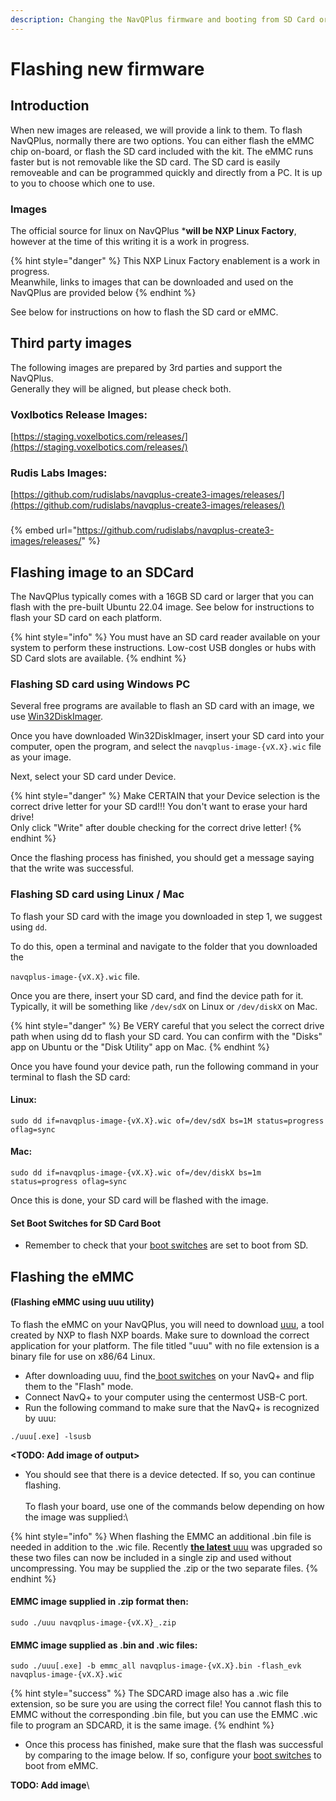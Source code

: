 ```yaml
---
description: Changing the NavQPlus firmware and booting from SD Card or EMMC flash
---
```


# Flashing new firmware

## Introduction

When new images are released, we will provide a link to them. To flash NavQPlus, normally there are two options. You can either flash the eMMC chip on-board, or flash the SD card included with the kit. The eMMC runs faster but is not removable like the SD card. The SD card is easily removeable and can be programmed quickly and directly from a PC. It is up to you to choose which one to use.&#x20;

### Images

The official source for linux on NavQPlus  \***will be NXP Linux Factory**, however at the time of this writing it is a work in progress.

{% hint style="danger" %}
This NXP Linux Factory enablement is a work in progress.\
Meanwhile, links to images that can be downloaded and used on the NavQPlus are provided below
{% endhint %}

See below for instructions on how to flash the SD card or eMMC.

## Third party images

The following images are prepared by 3rd parties and support the NavQPlus. \
Generally they will be aligned, but please check both.

### Voxlbotics Release Images:

[https://staging.voxelbotics.com/releases/](https://staging.voxelbotics.com/releases/)

### Rudis Labs Images:

[https://github.com/rudislabs/navqplus-create3-images/releases/](https://github.com/rudislabs/navqplus-create3-images/releases/)



###

####

####

{% embed url="https://github.com/rudislabs/navqplus-create3-images/releases/" %}



## Flashing image to an SDCard

The NavQPlus typically comes with a 16GB SD card or larger that you can flash with the pre-built Ubuntu 22.04 image. See below for instructions to flash your SD card on each platform.

{% hint style="info" %}
You must have an SD card reader available on your system to perform these instructions. Low-cost USB dongles or hubs with SD Card slots are available.
{% endhint %}

### Flashing SD card using Windows PC

Several free programs are available to flash an SD card with an image, we use [Win32DiskImager](https://win32diskimager.org/).

Once you have downloaded Win32DiskImager, insert your SD card into your computer, open the program, and select the `navqplus-image-{vX.X}.wic` file as your image.

Next, select your SD card under Device.

{% hint style="danger" %}
Make CERTAIN that your Device selection is the correct drive letter for your SD card!!! You don't want to erase your hard drive! \
Only click "Write" after double checking for the correct drive letter!
{% endhint %}

Once the flashing process has finished, you should get a message saying that the write was successful.

### Flashing SD card using Linux / Mac

To flash your SD card with the image you downloaded in step 1, we suggest using `dd`.

To do this, open a terminal and navigate to the folder that you downloaded the

&#x20;`navqplus-image-{vX.X}.wic` file.

Once you are there, insert your SD card, and find the device path for it. Typically, it will be something like `/dev/sdX` on Linux or `/dev/diskX` on Mac.

{% hint style="danger" %}
Be VERY careful that you select the correct drive path when using dd to flash your SD card. You can confirm with the "Disks" app on Ubuntu or the "Disk Utility" app on Mac.
{% endhint %}

Once you have found your device path, run the following command in your terminal to flash the SD card:

#### Linux:

```markup
sudo dd if=navqplus-image-{vX.X}.wic of=/dev/sdX bs=1M status=progress oflag=sync
```

#### Mac:

```
sudo dd if=navqplus-image-{vX.X}.wic of=/dev/diskX bs=1m status=progress oflag=sync
```

Once this is done, your SD card will be flashed with the image.&#x20;

#### Set Boot Switches for SD Card Boot

* Remember to check that your [boot switches](flashing-with-new-firmware.md#boot-switches-configuration) are set to boot from SD.

## Flashing the eMMC

#### (Flashing eMMC using uuu utility)

To flash the eMMC on your NavQPlus, you will need to download [uuu](https://github.com/rudislabs/navqplus-create3-images/releases/), a tool created by NXP to flash NXP boards. Make sure to download the correct application for your platform. The file titled "uuu" with no file extension is a binary file for use on x86/64 Linux.

* After downloading uuu, find the[ boot switches](flashing-with-new-firmware.md#boot-switches-configuration) on your NavQ+ and flip them to the "Flash" mode.
* Connect NavQ+ to your computer using the centermost USB-C port.&#x20;
* Run the following command to make sure that the NavQ+ is recognized by uuu:

```
./uuu[.exe] -lsusb
```

**\<TODO: Add image of output>**

* You should see that there is a device detected. If so, you can continue flashing. \
  \
  To flash your board, use one of the commands below depending on how the image was supplied:\


{% hint style="info" %}
When flashing the EMMC an additional .bin file is needed in addition to the .wic file. Recently [**the latest** uuu](https://github.com/nxp-imx/mfgtools/releases) was upgraded so these two files can now be included in a single zip and used without uncompressing. You may be supplied the .zip or the two separate files.&#x20;
{% endhint %}

#### &#x20;EMMC image supplied in .zip format then:

```
sudo ./uuu navqplus-image-{vX.X}_.zip
```

#### EMMC image supplied as  .bin and  .wic files:

```
sudo ./uuu[.exe] -b emmc_all navqplus-image-{vX.X}.bin -flash_evk navqplus-image-{vX.X}.wic
```

{% hint style="success" %}
The SDCARD image also has a .wic file extension, so be sure you are using the correct file! You cannot flash this to EMMC without the corresponding .bin file, but you can use the EMMC .wic file to program an SDCARD, it is the same image.
{% endhint %}

* Once this process has finished, make sure that the flash was successful by comparing to the image below. If so, configure your [boot switches](flashing-with-new-firmware/flashing-with-new-firmware.md) to boot from eMMC.

**TODO: Add image**\
